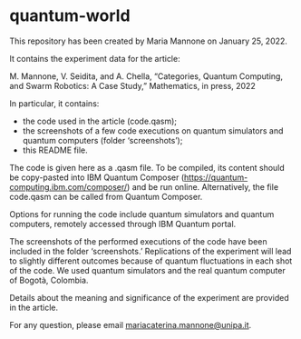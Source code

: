 # quantum-world

This repository has been created by Maria Mannone on January 25, 2022.

It contains the experiment data for the article:

M. Mannone, V. Seidita, and A. Chella, “Categories, Quantum Computing, and Swarm Robotics: A Case Study,” Mathematics, in press, 2022

In particular, it contains:

- the code used in the article (code.qasm);
- the screenshots of a few code executions on quantum simulators and quantum computers (folder ‘screenshots’);
- this README file.

The code is given here as a .qasm file. To be compiled, its content should be copy-pasted into IBM Quantum Composer (https://quantum-computing.ibm.com/composer/) and be run online. Alternatively, the file code.qasm can be called from Quantum Composer.

Options for running the code include quantum simulators and quantum computers, remotely accessed through IBM Quantum portal. 

The screenshots of the performed executions of the code have been included in the folder ‘screenshots.’ Replications of the experiment will lead to slightly different outcomes because of quantum fluctuations in each shot of the code. We used quantum simulators and the real quantum computer of Bogotà, Colombia.

Details about the meaning and significance of the experiment are provided in the article.

For any question, please email mariacaterina.mannone@unipa.it.
